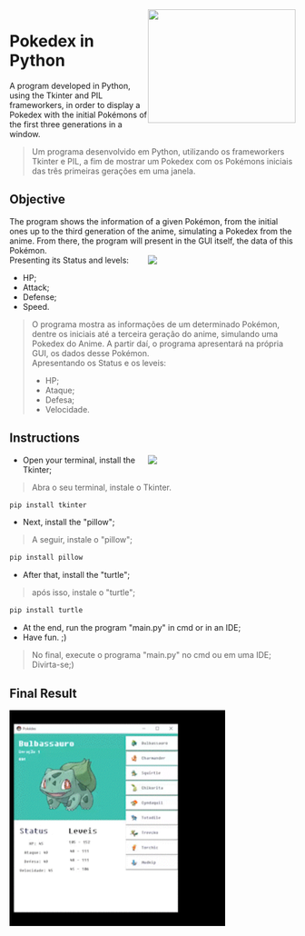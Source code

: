<img src="https://thumbs.gfycat.com/HandyOccasionalGreathornedowl-size_restricted.gif" width="260" height="200" align="right"/>

# Pokedex in Python
A program developed in Python, using the Tkinter and PIL frameworkers, in order to display a Pokedex with the initial Pokémons of the first three generations in a window. 
>Um programa desenvolvido em Python, utilizando os frameworkers Tkinter e PIL, a fim de mostrar um Pokedex com os Pokémons iniciais das três primeiras gerações em uma janela.

## Objective
The program shows the information of a given Pokémon, from the initial ones up to the third generation of the anime, simulating a Pokedex from the anime. From there, the program will present in the GUI itself, the data of this Pokémon.<br>Presenting its Status and levels:
<img src="https://i.imgur.com/Uogrwsa.gif" width="260" align="right"/>
- HP;
- Attack;
- Defense;
- Speed.


>O programa mostra as informações de um determinado Pokémon, dentre os iniciais até a terceira geração do anime, simulando uma Pokedex do Anime. A partir daí, o programa apresentará na própria GUI, os dados desse Pokémon.<br>Apresentando os Status e os leveis:
>- HP;
>- Ataque;
>- Defesa;
>- Velocidade.

## Instructions

<img src="https://media1.giphy.com/media/WoWm8YzFQJg5i/giphy.gif" width="260" align="right"/>


- Open your terminal, install the Tkinter;
>Abra o seu terminal, instale o Tkinter.
```txt
pip install tkinter 
```
- Next, install the "pillow";
>A seguir, instale o "pillow";
```txt
pip install pillow 
```
- After that, install the "turtle";
>após isso, instale o "turtle";
```txt
pip install turtle 
```
- At the end, run the program "main.py" in cmd or in an IDE;
- Have fun. ;)
>No final, execute o programa "main.py" no cmd ou em uma IDE;
><br>Divirta-se;)

## Final Result
<img  src="img/gifpoke.gif" width="380">

